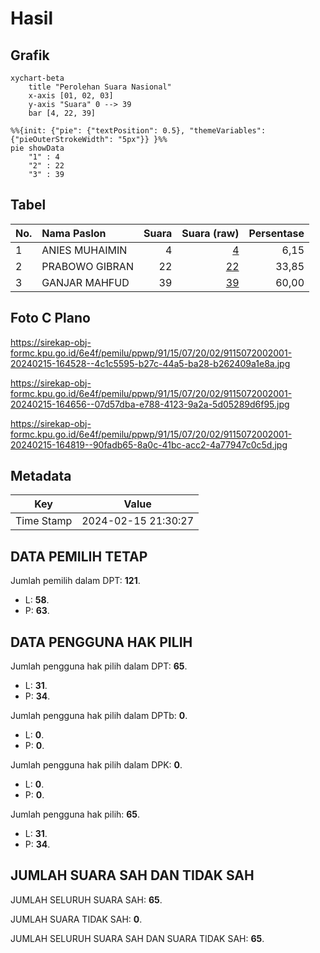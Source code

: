 # Hasil

## Grafik

```mermaid
xychart-beta
    title "Perolehan Suara Nasional"
    x-axis [01, 02, 03]
    y-axis "Suara" 0 --> 39
    bar [4, 22, 39]
```

```mermaid
%%{init: {"pie": {"textPosition": 0.5}, "themeVariables": {"pieOuterStrokeWidth": "5px"}} }%%
pie showData
    "1" : 4
    "2" : 22
    "3" : 39
```

## Tabel

| No. | Nama Paslon    | Suara | Suara (raw) | Persentase |
|:--- |:-------------- | -----:| -----------:| ----------:|
| 1   | ANIES MUHAIMIN | 4     | [4][p-1]    | 6,15       |
| 2   | PRABOWO GIBRAN | 22    | [22][p-2]   | 33,85      |
| 3   | GANJAR MAHFUD  | 39    | [39][p-3]   | 60,00      |


[p-1]: https://github.com/gigit-pemilu/pemilu-2024/blob/main/pilpres/hitung-suara/sub/91-papua/sub/15-waropen/sub/07-risei-sayati/sub/2002-fafado/sub/001-tps/sub/paslon-1.txt
[p-2]: https://github.com/gigit-pemilu/pemilu-2024/blob/main/pilpres/hitung-suara/sub/91-papua/sub/15-waropen/sub/07-risei-sayati/sub/2002-fafado/sub/001-tps/sub/paslon-2.txt
[p-3]: https://github.com/gigit-pemilu/pemilu-2024/blob/main/pilpres/hitung-suara/sub/91-papua/sub/15-waropen/sub/07-risei-sayati/sub/2002-fafado/sub/001-tps/sub/paslon-3.txt

## Foto C Plano

https://sirekap-obj-formc.kpu.go.id/6e4f/pemilu/ppwp/91/15/07/20/02/9115072002001-20240215-164528--4c1c5595-b27c-44a5-ba28-b262409a1e8a.jpg

https://sirekap-obj-formc.kpu.go.id/6e4f/pemilu/ppwp/91/15/07/20/02/9115072002001-20240215-164656--07d57dba-e788-4123-9a2a-5d05289d6f95.jpg

https://sirekap-obj-formc.kpu.go.id/6e4f/pemilu/ppwp/91/15/07/20/02/9115072002001-20240215-164819--90fadb65-8a0c-41bc-acc2-4a77947c0c5d.jpg


## Metadata

| Key        | Value               |
| ---------- | ------------------- |
| Time Stamp | 2024-02-15 21:30:27 |


## DATA PEMILIH TETAP

Jumlah pemilih dalam DPT: **121**.
 * L: **58**.
 * P: **63**.

## DATA PENGGUNA HAK PILIH

Jumlah pengguna hak pilih dalam DPT: **65**.
 * L: **31**.
 * P: **34**.

Jumlah pengguna hak pilih dalam DPTb: **0**.
 * L: **0**.
 * P: **0**.

Jumlah pengguna hak pilih dalam DPK: **0**.
 * L: **0**.
 * P: **0**.

Jumlah pengguna hak pilih: **65**.
 * L: **31**.
 * P: **34**.

## JUMLAH SUARA SAH DAN TIDAK SAH

JUMLAH SELURUH SUARA SAH: **65**.

JUMLAH SUARA TIDAK SAH: **0**.

JUMLAH SELURUH SUARA SAH DAN SUARA TIDAK SAH: **65**.


